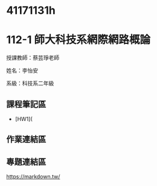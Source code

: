 # 41171131h

# 112-1 師大科技系網際網路概論
授課教師：蔡芸琤老師
 
姓名：李怡安

系級：科技系二年級

## 課程筆記區
+ [HW1](
## 作業連結區
## 專題連結區
https://markdown.tw/
